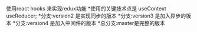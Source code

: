 使用react hooks 来实现redux功能
*使用的关键技术点是 useContext  useReducer;
*分支:version2  是实现同步的版本
*分支:version3 是加入异步的版本
*分支:version4 是加入中间件的版本
*总分支:master是完整的版本

